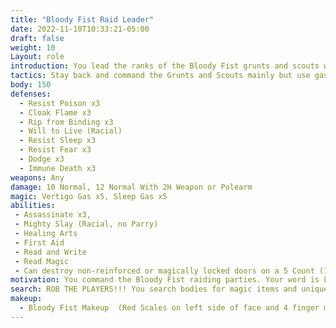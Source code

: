 ```yaml
---
title: "Bloody Fist Raid Leader"
date: 2022-11-10T10:33:21-05:00
draft: false
weight: 10
Layout: role
introduction: You lead the ranks of the Bloody Fist grunts and scouts with terrifying vigor. Your word is law to the lower ranks, they will die on your command. Every battle you win is another reward closer to a promotion to Honor Guard. The Generals and Warlord rely on your tenacity and tactics to win the war against Woodhaven.
tactics: Stay back and command the Grunts and Scouts mainly but use gases if directly rushed.
body: 150
defenses: 
  - Resist Poison x3
  - Cloak Flame x3
  - Rip from Binding x3
  - Will to Live (Racial)
  - Resist Sleep x3
  - Resist Fear x3
  - Dodge x3
  - Immune Death x3
weapons: Any
damage: 10 Normal, 12 Normal With 2H Weapon or Polearm
magic: Vertigo Gas x5, Sleep Gas x5
abilities:
 - Assassinate x3, 
 - Mighty Slay (Racial, no Parry)
 - Healing Arts
 - First Aid
 - Read and Write
 - Read Magic 
 - Can destroy non-reinforced or magically locked doors on a 5 Count (1 I Shatter This Door....)
motivation: You command the Bloody Fist raiding parties. Your word is LAW to the Grunts you are surrounded by normally. Kidnap when you can if the person is of value. You are fueled by nothing more than vengeance, so BE RELENTLESS unless commanded by your Raid Leader of above command in the Bloody Fist. 
search: ROB THE PLAYERS!!! You search bodies for magic items and unique items that will be used later against the PCs. 
makeup: 
  - Bloody Fist Makeup  (Red Scales on left side of face and 4 finger mark warpaint on right side of face)
---
```


